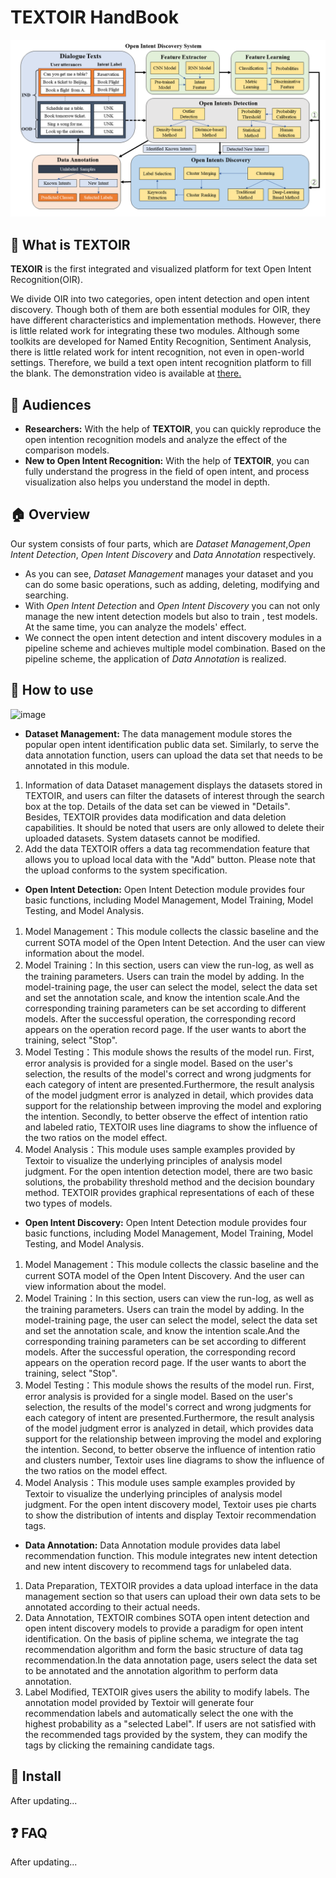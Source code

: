 

# TEXTOIR HandBook
![image](https://github.com/XTenLee/TEXTOIR-Lee/blob/main/image/handbook.png)
## :pushpin: What is TEXTOIR
**TEXOIR** is the first integrated and visualized platform for text Open Intent Recognition(OIR). 

We divide OIR into two categories, open intent detection and open intent discovery. Though both of them are both essential modules for OIR, they have different characteristics and implementation methods. However, there is little related work for integrating these two modules. Although some toolkits are developed for Named Entity Recognition, Sentiment Analysis, there is little related work for intent recognition, not even in open-world settings. Therefore, we build a text open intent recognition platform to fill the blank. The demonstration video is available at [there.](https://github.com/XTenLee/TEXTOIR)

## :couple: Audiences

* **Researchers:** With the help of **TEXTOIR**, you can quickly reproduce the open intention recognition models and analyze the effect of the comparison models.
* **New to Open Intent Recognition:** With the help of **TEXTOIR**, you can fully understand the progress in the field of open intent, and process visualization also helps you understand the model in depth.

## :house:  Overview
Our system consists of four parts, which are *Dataset Management*,*Open Intent Detection*, *Open Intent Discovery* and *Data Annotation* respectively. 
* As you can see, *Dataset Management* manages your dataset and you can do some basic operations, such as adding, deleting, modifying and searching.
* With *Open Intent Detection* and *Open Intent Discovery* you can not only manage the new intent detection models but also to train , test models. At the same time, you can analyze the models' effect. 
* We connect the open intent detection and intent discovery modules in a pipeline scheme and achieves multiple model combination. Based on the pipeline scheme, the application of *Data Annotation* is realized.

## :loudspeaker: How to use
![image](https://github.com/XTenLee/TEXTOIR/blob/main/image/handbook.png)
* **Dataset Management:**
The data management module stores the popular open intent identification public data set. Similarly, to serve the data annotation function, users can upload the data set that needs to be annotated in this module.

1. Information of data
Dataset management displays the datasets stored in TEXTOIR, and users can filter the datasets of interest through the search box at the top. Details of  the data set can be viewed in "Details".
Besides, TEXTOIR provides data modification and data deletion capabilities. It should be noted that users are only allowed to delete their uploaded datasets. System datasets cannot be modified.
2. Add the data
TEXTOIR offers a data tag recommendation feature that allows you to upload local data with the "Add" button. Please note that the upload conforms to the system specification.

* **Open Intent Detection:**
Open Intent Detection module provides four basic functions, including Model Management, Model Training, Model Testing, and Model Analysis.
1. Model Management：This module collects the classic baseline and the current SOTA model of the Open Intent Detection. And the user can view information about the model.
2. Model Training：In this section, users can view the run-log, as well as the training parameters. Users can train the model by adding. In the model-training page, the user can select the model, select the data set and set the annotation scale, and know the intention scale.And the corresponding training parameters can be set according to different models. After the successful operation, the corresponding record appears on the operation record page. If the user wants to abort the training, select "Stop".
3. Model Testing：This module shows the results of the model run. First, error analysis is provided for a single model. Based on the user's selection, the results of the model's correct and wrong judgments for each category of intent are presented.Furthermore, the result analysis of the model judgment error is analyzed in detail, which provides data support for the relationship between improving the model and exploring the intention. Secondly, to better observe the effect of intention ratio and labeled ratio, TEXTOIR uses line diagrams to show the influence of the two ratios on the model effect.
4. Model Analysis：This module uses sample examples provided by Textoir to visualize the underlying principles of analysis model judgment. For the open intention detection model, there are two basic solutions, the probability threshold method and the decision boundary method. TEXTOIR provides graphical representations of each of these two types of models.
* **Open Intent Discovery:**
Open Intent Detection module provides four basic functions, including Model Management, Model Training, Model Testing, and Model Analysis.
1. Model Management：This module collects the classic baseline and the current SOTA model of the Open Intent Discovery. And the user can view information about the model.
2. Model Training：In this section, users can view the run-log, as well as the training parameters. Users can train the model by adding. In the model-training page, the user can select the model, select the data set and set the annotation scale, and know the intention scale.And the corresponding training parameters can be set according to different models. After the successful operation, the corresponding record appears on the operation record page. If the user wants to abort the training, select "Stop".
3. Model Testing：This module shows the results of the model run. First, error analysis is provided for a single model. Based on the user's selection, the results of the model's correct and wrong judgments for each category of intent are presented.Furthermore, the result analysis of the model judgment error is analyzed in detail, which provides data support for the relationship between improving the model and exploring the intention. Second, to better observe the influence of intention ratio and clusters number, Textoir uses line diagrams to show the influence of the two ratios on the model effect.
4. Model Analysis：This module uses sample examples provided by Textoir to visualize the underlying principles of analysis model judgment. For the open intent discovery model, Textoir uses pie charts to show the distribution of intents and display Textoir recommendation tags.
* **Data Annotation:**
Data Annotation module provides data label recommendation function. This module integrates new intent detection and new intent discovery to recommend tags for unlabeled data.
1. Data Preparation, TEXTOIR provides a data upload interface in the data management section so that users can upload their own data sets to be annotated according to their actual needs.
2. Data Annotation, TEXTOIR combines SOTA open intent detection and open intent discovery models to provide a paradigm for open intent identification. On the basis of pipline schema, we integrate the tag recommendation algorithm and form the basic structure of data tag recommendation.In the data annotation page, users select the data set to be annotated and the annotation algorithm to perform data annotation.
3. Label Modified, TEXTOIR gives users the ability to modify labels. The annotation model provided by Textoir will generate four recommendation labels and automatically select the one with the highest probability as a "selected Label". If users are not satisfied with the recommended tags provided by the system, they can modify the tags by clicking the remaining candidate tags.


## :hammer: Install

After updating...

## :question: FAQ

After updating...


  
  
